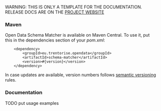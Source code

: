 <p class="josman-to-strip">
WARNING: THIS IS ONLY A TEMPLATE FOR THE DOCUMENTATION. <br/>
RELEASE DOCS ARE ON THE <a href="http://opendatatrentino.github.io/opendata-schema-matcher/" target="_blank">PROJECT WEBSITE</a>
</p>


### Maven

Open Data Schema Matcher is available on Maven Central. To use it, put this in the dependencies section of your _pom.xml_:

```
    <dependency>
        <groupId>eu.trentorise.opendata</groupId>
        <artifactId>schema-matcher</artifactId>
        <version>#{version}</version>
    </dependency>
```
In case updates are available, version numbers follows <a href="http://semver.org/" target="_blank">semantic versioning</a> rules.


### Documentation

TODO put usage examples
